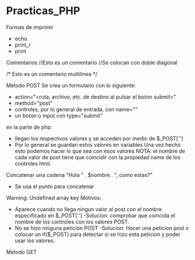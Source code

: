 # Practicas_PHP
Formas de imprimir
* echo
* print_r
* print

Comentarios
//Esto es un comentario
//Se colocan con doble diagonal

/*
Esto es un comentario multilinea
*/




Metodo POST
Se crea un formulario con lo siguiente:
* action="<ruta, archivo, etc. de destino al pulsar el boton submit>"
* method="post"
* controles, por lo general de entrada, con name="<nombre>"
* un boton o input con type="submit"

en la parte de php:
* llegan los respectivos valores y se acceden por medio de $_POST['<nombre>']
* Por lo general se guardan estos valores en variables
Una vez hecho esto podemos hacer lo que sea con esos valores
NOTA: el nombre de cada valor de post tiene que coincidir con la propiedad name de los controles html.






Concatenar una cadena
"Hola " . $nombre . ", como estas?"
* Se usa el punto para concatenar


Warning: Undefined array key
Motivos:
* Aparece cuando no llega ningun valor al post con el nombre especificado en $_POST['']
-Solucion: comprobar que coincida el nombre de los controles con los valores POST.
* No se hizo ninguna petición POST
-Solucion: Hacer una peticion post o colocar un if($_POST) para detectar si se hizo esta peticion y poder usar los valores.








Metodo GET
